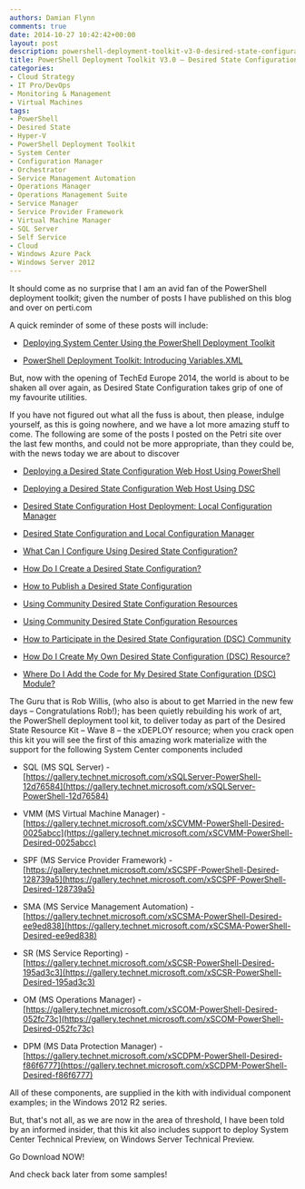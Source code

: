 ```yaml
---
authors: Damian Flynn
comments: true
date: 2014-10-27 10:42:42+00:00
layout: post
description: powershell-deployment-toolkit-v3-0-desired-state-configuration
title: PowerShell Deployment Toolkit V3.0 – Desired State Configuration
categories:
- Cloud Strategy
- IT Pro/DevOps
- Monitoring & Management
- Virtual Machines
tags:
- PowerShell
- Desired State
- Hyper-V 
- PowerShell Deployment Toolkit
- System Center
- Configuration Manager
- Orchestrator
- Service Management Automation
- Operations Manager
- Operations Management Suite
- Service Manager
- Service Provider Framework
- Virtual Machine Manager
- SQL Server
- Self Service
- Cloud
- Windows Azure Pack
- Windows Server 2012
---
```



It should come as no surprise that I am an avid fan of the PowerShell deployment toolkit; given the number of posts I have published on this blog and over on perti.com


A quick reminder of some of these posts will include:


  * [Deploying System Center Using the PowerShell Deployment Toolkit](http://www.petri.com/use-powershell-deployment-toolkit-deploy-system-center.htm)
		
  * [PowerShell Deployment Toolkit: Introducing Variables.XML](http://www.petri.com/powershell-deployment-toolkit-variables-xml.htm)
		

But, now with the opening of TechEd Europe 2014, the world is about to be shaken all over again, as Desired State Configuration takes grip of one of my favourite utilities.


If you have not figured out what all the fuss is about, then please, indulge yourself, as this is going nowhere, and we have a lot more amazing stuff to come. The following are some of the posts I posted on the Petri site over the last few months, and could not be more appropriate, than they could be, with the news today we are about to discover


  * [Deploying a Desired State Configuration Web Host Using PowerShell](http://www.petri.com/deploy-desired-state-configuration-web-host-powershell.htm)
		
  * [Deploying a Desired State Configuration Web Host Using DSC](http://www.petri.com/deploy-desired-state-configuration-web-host-with-dsc.htm)
		
  * [Desired State Configuration Host Deployment: Local Configuration Manager](http://www.petri.com/post-deployment-desired-state-configuration-dsc.htm)
		
  * [Desired State Configuration and Local Configuration Manager](http://www.petri.com/desired-state-configuration-local-configuration-manager.htm)
		
  * [What Can I Configure Using Desired State Configuration?](http://www.petri.com/desired-state-configuration-resource-provider.htm)
		
  * [How Do I Create a Desired State Configuration?](http://www.petri.com/create-desired-state-configuration.htm)
		
  * [How to Publish a Desired State Configuration](http://www.petri.com/publish-desired-state-configuration.htm)
		
  * [Using Community Desired State Configuration Resources](http://www.petri.com/using-community-desired-state-configuration-resources-dsc.htm)
		
  * [Using Community Desired State Configuration Resources](http://www.petri.com/using-community-desired-state-configuration-resources-dsc.htm)
		
  * [How to Participate in the Desired State Configuration (DSC) Community](http://www.petri.com/desired-state-configuration-dsc-github.htm)
		
  * [How Do I Create My Own Desired State Configuration (DSC) Resource?](http://www.petri.com/create-desired-state-configuration-dsc-resource.htm)
		
  * [Where Do I Add the Code for My Desired State Configuration (DSC) Module?](http://www.petri.com/desired-state-configuration-dsc-module-add-code.htm)
		

The Guru that is Rob Willis, (who also is about to get Married in the new few days – Congratulations Rob!); has been quietly rebuilding his work of art, the PowerShell deployment tool kit, to deliver today as part of the Desired State Resource Kit – Wave 8 – the xDEPLOY resource; when you crack open this kit you will see the first of this amazing work materialize with the support for the following System Center components included


  * SQL (MS SQL Server) - [https://gallery.technet.microsoft.com/xSQLServer-PowerShell-12d76584](https://gallery.technet.microsoft.com/xSQLServer-PowerShell-12d76584)
		
  * VMM (MS Virtual Machine Manager) - [https://gallery.technet.microsoft.com/xSCVMM-PowerShell-Desired-0025abcc](https://gallery.technet.microsoft.com/xSCVMM-PowerShell-Desired-0025abcc)
		
  * SPF (MS Service Provider Framework) - [https://gallery.technet.microsoft.com/xSCSPF-PowerShell-Desired-128739a5](https://gallery.technet.microsoft.com/xSCSPF-PowerShell-Desired-128739a5)
		
  * SMA (MS Service Management Automation) - [https://gallery.technet.microsoft.com/xSCSMA-PowerShell-Desired-ee9ed838](https://gallery.technet.microsoft.com/xSCSMA-PowerShell-Desired-ee9ed838)
		
  * SR (MS Service Reporting) - [https://gallery.technet.microsoft.com/xSCSR-PowerShell-Desired-195ad3c3](https://gallery.technet.microsoft.com/xSCSR-PowerShell-Desired-195ad3c3)
		
  * OM (MS Operations Manager) - [https://gallery.technet.microsoft.com/xSCOM-PowerShell-Desired-052fc73c](https://gallery.technet.microsoft.com/xSCOM-PowerShell-Desired-052fc73c)
		
  * DPM (MS Data Protection Manager) - [https://gallery.technet.microsoft.com/xSCDPM-PowerShell-Desired-f86f6777](https://gallery.technet.microsoft.com/xSCDPM-PowerShell-Desired-f86f6777)
		

All of these components, are supplied in the kith with individual component examples; in the Windows 2012 R2 series.


But, that's not all, as we are now in the area of threshold, I have been told by an informed insider, that this kit also includes support to deploy System Center Technical Preview, on Windows Server Technical Preview.


Go Download NOW!


And check back later from some samples!

